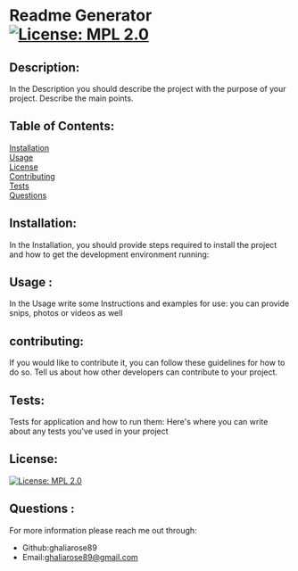    
# Readme Generator   [![License: MPL 2.0](https://img.shields.io/badge/License-MPL%202.0-brightgreen.svg)](https://opensource.org/licenses/MPL-2.0)

## Description: 
 In the Description you should describe the project with the purpose of your project. Describe the main points. 

## Table of Contents:
[Installation](#installation)  
[Usage](#usage)   
[License](#license)  
[Contributing](#contributing)  
[Tests](#tests)  
[Questions](#questions)  

## Installation:
 In the Installation, you should provide steps required to install the project and how to get the development environment running:

## Usage : 
In the Usage write some Instructions and examples for use:  you can provide snips, photos or videos as well

## contributing:
If you would like to contribute it, you can follow these guidelines for how to do so. Tell us about how other developers can contribute to your project. 

## Tests:
 Tests for application and how to run them: Here's where you can write about any tests you've used in your project

## License:
  [![License: MPL 2.0](https://img.shields.io/badge/License-MPL%202.0-brightgreen.svg)](https://opensource.org/licenses/MPL-2.0)

## Questions :
 For more information please reach  me out through:
 * Github:ghaliarose89
 * Email:ghaliarose89@gmail.com
